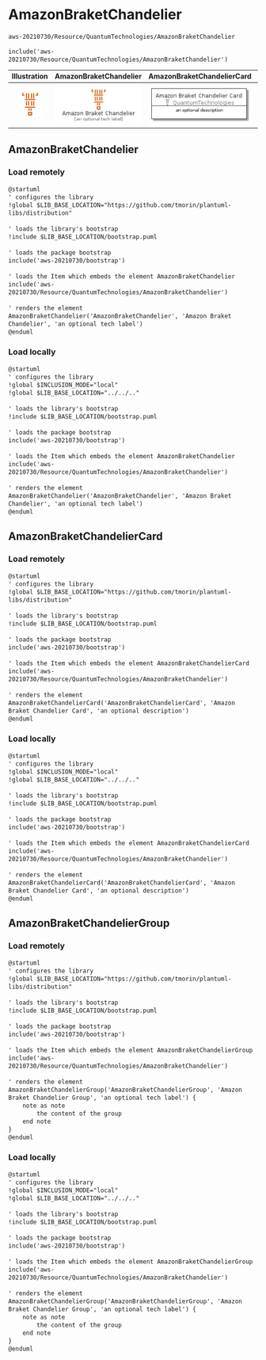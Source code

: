 # AmazonBraketChandelier


```text
aws-20210730/Resource/QuantumTechnologies/AmazonBraketChandelier
```

```text
include('aws-20210730/Resource/QuantumTechnologies/AmazonBraketChandelier')
```



| Illustration | AmazonBraketChandelier | AmazonBraketChandelierCard | AmazonBraketChandelierGroup |
| :---: | :---: | :---: | :---: |
| ![illustration for Illustration](../../../aws-20210730/Resource/QuantumTechnologies/AmazonBraketChandelier.png) | ![illustration for AmazonBraketChandelier](../../../aws-20210730/Resource/QuantumTechnologies/AmazonBraketChandelier.Local.png) | ![illustration for AmazonBraketChandelierCard](../../../aws-20210730/Resource/QuantumTechnologies/AmazonBraketChandelierCard.Local.png) | ![illustration for AmazonBraketChandelierGroup](../../../aws-20210730/Resource/QuantumTechnologies/AmazonBraketChandelierGroup.Local.png) |




## AmazonBraketChandelier

### Load remotely
```plantuml
@startuml
' configures the library
!global $LIB_BASE_LOCATION="https://github.com/tmorin/plantuml-libs/distribution"

' loads the library's bootstrap
!include $LIB_BASE_LOCATION/bootstrap.puml

' loads the package bootstrap
include('aws-20210730/bootstrap')

' loads the Item which embeds the element AmazonBraketChandelier
include('aws-20210730/Resource/QuantumTechnologies/AmazonBraketChandelier')

' renders the element
AmazonBraketChandelier('AmazonBraketChandelier', 'Amazon Braket Chandelier', 'an optional tech label')
@enduml
```

### Load locally
```plantuml
@startuml
' configures the library
!global $INCLUSION_MODE="local"
!global $LIB_BASE_LOCATION="../../.."

' loads the library's bootstrap
!include $LIB_BASE_LOCATION/bootstrap.puml

' loads the package bootstrap
include('aws-20210730/bootstrap')

' loads the Item which embeds the element AmazonBraketChandelier
include('aws-20210730/Resource/QuantumTechnologies/AmazonBraketChandelier')

' renders the element
AmazonBraketChandelier('AmazonBraketChandelier', 'Amazon Braket Chandelier', 'an optional tech label')
@enduml
```

## AmazonBraketChandelierCard

### Load remotely
```plantuml
@startuml
' configures the library
!global $LIB_BASE_LOCATION="https://github.com/tmorin/plantuml-libs/distribution"

' loads the library's bootstrap
!include $LIB_BASE_LOCATION/bootstrap.puml

' loads the package bootstrap
include('aws-20210730/bootstrap')

' loads the Item which embeds the element AmazonBraketChandelierCard
include('aws-20210730/Resource/QuantumTechnologies/AmazonBraketChandelier')

' renders the element
AmazonBraketChandelierCard('AmazonBraketChandelierCard', 'Amazon Braket Chandelier Card', 'an optional description')
@enduml
```

### Load locally
```plantuml
@startuml
' configures the library
!global $INCLUSION_MODE="local"
!global $LIB_BASE_LOCATION="../../.."

' loads the library's bootstrap
!include $LIB_BASE_LOCATION/bootstrap.puml

' loads the package bootstrap
include('aws-20210730/bootstrap')

' loads the Item which embeds the element AmazonBraketChandelierCard
include('aws-20210730/Resource/QuantumTechnologies/AmazonBraketChandelier')

' renders the element
AmazonBraketChandelierCard('AmazonBraketChandelierCard', 'Amazon Braket Chandelier Card', 'an optional description')
@enduml
```

## AmazonBraketChandelierGroup

### Load remotely
```plantuml
@startuml
' configures the library
!global $LIB_BASE_LOCATION="https://github.com/tmorin/plantuml-libs/distribution"

' loads the library's bootstrap
!include $LIB_BASE_LOCATION/bootstrap.puml

' loads the package bootstrap
include('aws-20210730/bootstrap')

' loads the Item which embeds the element AmazonBraketChandelierGroup
include('aws-20210730/Resource/QuantumTechnologies/AmazonBraketChandelier')

' renders the element
AmazonBraketChandelierGroup('AmazonBraketChandelierGroup', 'Amazon Braket Chandelier Group', 'an optional tech label') {
    note as note
        the content of the group
    end note
}
@enduml
```

### Load locally
```plantuml
@startuml
' configures the library
!global $INCLUSION_MODE="local"
!global $LIB_BASE_LOCATION="../../.."

' loads the library's bootstrap
!include $LIB_BASE_LOCATION/bootstrap.puml

' loads the package bootstrap
include('aws-20210730/bootstrap')

' loads the Item which embeds the element AmazonBraketChandelierGroup
include('aws-20210730/Resource/QuantumTechnologies/AmazonBraketChandelier')

' renders the element
AmazonBraketChandelierGroup('AmazonBraketChandelierGroup', 'Amazon Braket Chandelier Group', 'an optional tech label') {
    note as note
        the content of the group
    end note
}
@enduml
```

